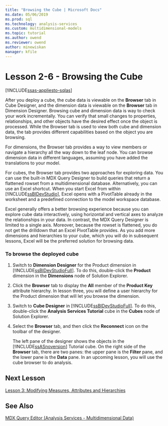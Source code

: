 ```yaml
---
title: "Browsing the Cube | Microsoft Docs"
ms.date: 05/06/2019
ms.prod: sql
ms.technology: analysis-services
ms.custom: multidimensional-models
ms.topic: tutorial
ms.author: owend
ms.reviewer: owend
author: minewiskan
manager: kfile
---
```

# Lesson 2-6 - Browsing the Cube
[!INCLUDE[ssas-appliesto-sqlas](../../includes/ssas-appliesto-sqlas.md)]

After you deploy a cube, the cube data is viewable on the **Browser** tab in Cube Designer, and the dimension data is viewable on the **Browser** tab in Dimension Designer. Browsing cube and dimension data is way to check your work incrementally. You can verify that small changes to properties, relationships, and other objects have the desired effect once the object is processed. While the Browser tab is used to view both cube and dimension data, the tab provides different capabilities based on the object you are browsing.  
  
For dimensions, the Browser tab provides a way to view members or navigate a hierarchy all the way down to the leaf node. You can browse dimension data in different languages, assuming you have added the translations to your model.  
  
For cubes, the Browser tab provides two approaches for exploring data. You can use the built-in MDX Query Designer to build queries that return a flattened rowset from a multidimensional database. Alternatively, you can use an Excel shortcut. When you start Excel from within [!INCLUDE[ssBIDevStudio](../../includes/ssbidevstudio-md.md)], Excel opens with a PivotTable already in the worksheet and a predefined connection to the model workspace database.  
  
Excel generally offers a better browsing experience because you can explore cube data interactively, using horizontal and vertical axes to analyze the relationships in your data. In contrast, the MDX Query Designer is limited to a single axis. Moreover, because the rowset is flattened, you do not get the drilldown that an Excel PivotTable provides. As you add more dimensions and hierarchies to your cube, which you will do in subsequent lessons, Excel will be the preferred solution for browsing data.  
  
### To browse the deployed cube  
  
1.  Switch to **Dimension Designer** for the Product dimension in [!INCLUDE[ssBIDevStudioFull](../../includes/ssbidevstudiofull-md.md)]. To do this, double-click the **Product** dimension in the **Dimensions** node of Solution Explorer.  
  
2.  Click the **Browser** tab to display the **All** member of the **Product Key** attribute hierarchy. In lesson three, you will define a user hierarchy for the Product dimension that will let you browse the dimension.  
  
3.  Switch to **Cube Designer** in [!INCLUDE[ssBIDevStudioFull](../../includes/ssbidevstudiofull-md.md)]. To do this, double-click the **Analysis Services Tutorial** cube in the **Cubes** node of Solution Explorer.  
  
4.  Select the **Browser** tab, and then click the **Reconnect** icon on the toolbar of the designer.  
  
    The left pane of the designer shows the objects in the [!INCLUDE[ssASnoversion](../../includes/ssasnoversion-md.md)] Tutorial cube. On the right side of the **Browser** tab, there are two panes: the upper pane is the **Filter** pane, and the lower pane is the **Data** pane. In an upcoming lesson, you will use the cube browser to do analysis.  
  
## Next Lesson  
[Lesson 3: Modifying Measures, Attributes and Hierarchies](lesson-3-modifying-measures-attributes-and-hierarchies.md)  
  
## See Also  
[MDX Query Editor &#40;Analysis Services - Multidimensional Data&#41;](https://msdn.microsoft.com/library/777f2c23-1c1c-4b72-9d19-48a4866551f8)  
  
  
  
